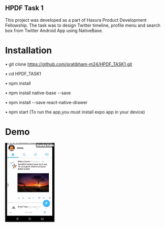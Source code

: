 ## HPDF Task 1

This project was developed as a part of Hasura Product Development Fellowship.
The task was to design Twitter timeline, profile menu and search box from Twitter Android App using NativeBase.
 
# Installation
 
•	git clone https://github.com/pratibham-m24/HPDF_TASK1.git 

•	cd HPDF_TASK1

•	npm install

•	npm install native-base --save

•	npm install --save react-native-drawer

•	npm start (To run the app,you must install expo app in your device)

# Demo

![alt text](./src/images/demo.gif) 
